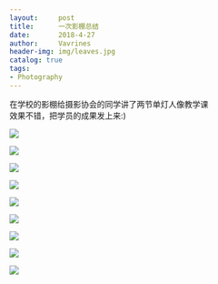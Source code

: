 ```yaml
---
layout:     post
title:      一次影棚总结
date:       2018-4-27
author:     Vavrines
header-img: img/leaves.jpg
catalog: true
tags:
- Photography
---
```


在学校的影棚给摄影协会的同学讲了两节单灯人像教学课  
效果不错，把学员的成果发上来:)

![](https://ws3.sinaimg.cn/large/006tKfTcly1fqrn6qeqmaj31kw11xx6s.jpg)

![](https://ws1.sinaimg.cn/large/006tKfTcly1fqrn6tceu2j31kw2dcu10.jpg)

![](https://ws2.sinaimg.cn/large/006tKfTcly1fqrn6wz797j31kw11x1l0.jpg)

![](https://ws2.sinaimg.cn/large/006tKfTcly1fqrn6vy0mtj31kw2dchdv.jpg)

![](https://ws2.sinaimg.cn/large/006tKfTcly1fqrn6nhf0aj31kw23vhdt.jpg)

![](https://ws1.sinaimg.cn/large/006tKfTcly1fqrn6uu5tgj31kw11xkjo.jpg)

![](https://ws1.sinaimg.cn/large/006tKfTcly1fqrn6rhb2rj31kw2dckjo.jpg)

![](https://ws3.sinaimg.cn/large/006tKfTcly1fqrn6ois8pj31kw11xnpf.jpg)

![](https://ws1.sinaimg.cn/large/006tKfTcly1fqrn6ph2pfj31kw11xu0z.jpg)

